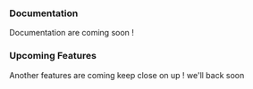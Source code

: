 ### Documentation
Documentation are coming soon !

### Upcoming Features
Another features are coming keep close on up ! we'll back soon 
